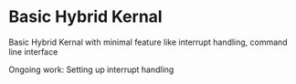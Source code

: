 # Basic Hybrid Kernal
Basic Hybrid Kernal with minimal feature like interrupt handling, command line interface

Ongoing work: Setting up interrupt handling
